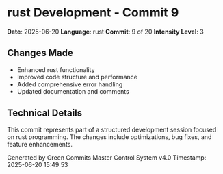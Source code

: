 ﻿# rust Development - Commit 9

**Date**: 2025-06-20
**Language**: rust
**Commit**: 9 of 20
**Intensity Level**: 3

## Changes Made
- Enhanced rust functionality
- Improved code structure and performance
- Added comprehensive error handling
- Updated documentation and comments

## Technical Details
This commit represents part of a structured development session focused on rust programming.
The changes include optimizations, bug fixes, and feature enhancements.

Generated by Green Commits Master Control System v4.0
Timestamp: 2025-06-20 15:49:53
